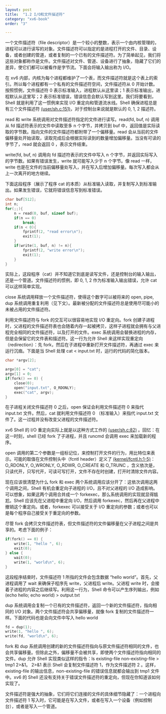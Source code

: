 ```yaml
---
layout: post
title:  "1.2 I/O和文件描述符"
category: "xv6-book"
order: "3"

---
```



一个文件描述符（file descriptor）是一个较小的整数，表示一个由内核管理的，进程可以进行读写的对象。文件描述符可以指定的是进程打开的文件、目录、设备，或者创建的管道，或者复制的一个已有的文件描述符。为了简单起见，我们将这些对象都称作是文件。文件描述对文件、管道、设备进行了抽象，隐藏了它们的差异，使它们都可以被看作是字节流。下面会将输入输出称为 I/O。

在 xv6 内部，内核为每个进程都维护了一个表，而文件描述符就是这个表上的索引。所以每个进程都有一个私有的文件描述符空间，文件描述符从 0 开始计数。按照惯例，文件描述符 0 表示标准输入，进程默认从这里读；1 表示标准输出，进程默认从这里写；2 表示标准错误，错误信息会默认写到这里。我们将要看到，Shell 就是利用了这一惯例来实现 I/O 重定向和管道流水线。Shell 确保进程总是有三个文件描述符 [(user/sh.c:151)](https://github.com/mit-pdos/xv6-riscv/blob/riscv/user/sh.c#L151)，对于控制台来说就是默认的 0, 1, 2 描述符。

read 和 write 系统调用对文件描述符指定的文件进行读写。read(fd, buf, n) 调用从 fd 描述符表示的文件中读取至多 n 个字节，并拷贝到 buf 中，返回值是实际读取的字节数。指向文件的文件描述符都附带了一个偏移量。read 会从当前的文件偏移量处开始读取，读取完成后会根据实际读到的数量增加偏移量。当没有可读的字节了，read 就会返回 0 ，表示文件结束。

write(fd, buf, n) 调用向 fd 描述符表示的文件中写入 n 个字节，并返回实际写入的字节数。如果有错误发生，write 就可能写入少于 n 个字节。像 read 一样，write 也是在文件的当前偏移量处写入，并在写入后增加偏移量。每次写入都会从上一次离开的地方继续。

下面这段程序（展示了程序 cat 的本质）从标准输入读取，并复制写入到标准输出。如果发生错误，它就将错误信息写到标准错误。

``````c
char buf[512];
int n;
for(;;){
    n = read(0, buf, sizeof buf);
    if(n == 0)
        break;
    if(n < 0){
        fprintf(2, "read error\n");
        exit(1);
    }
    if(write(1, buf, n) != n){
        fprintf(2, "write error\n");
        exit(1);
    }
}
``````

实际上，这段程序（cat）并不知道它到底是读写文件，还是控制台的输入输出，还是一个管道。文件描述符的惯例，即 0, 1, 2 作为标准输入输出错误，允许 cat 可以这样简单实现。

close 系统调用释放一个文件描述符，使得这个数字可以被将来的 open, pipe, dup 系统调用重复利用（见下文）。最新被分配的文件描述符总是使用尽可能小的未被占用的文件描述符。

利用文件描述符与 fork 的交互可以很容易地实现 I/O 重定向。fork 创建子进程时，父进程的文件描述符表也会随着内存一起被拷贝，这样子进程就会拥有与父进程完全相同的文件描述符，以及打开的文件。exec 系统调用会替换进程的内存，但是会保留它的文件表和描述符。这一行为允许 Shell 来这样实现重定向（redirection）：先 fork，然后在子进程中重新打开文件描述符，再通过 exec 来运行沉痼。下面是当 Shell 处理 cat < input.txt 时，运行的代码的简化版本。

``````c
char *argv[2];

argv[0] = "cat";
argv[1] = 0;
if(fork() == 0) {
    close(0);
    open("input.txt", O_RDONLY);
    exec("cat", argv);
}
``````

在子进程关闭文件描述符 0 之后，open 保证会利用文件描述符 0 来指代 input.txt 文件。然后，cat 就利用文件描述符 0 （标准输入）来指代 input.txt 文件了。这一过程并没有改变父进程的文件描述符。

xv6 Shell 的 I/O 重定向实际上就是以这种方式工作的 [(user/sh.c:82)](https://github.com/mit-pdos/xv6-riscv/blob/riscv/user/sh.c#L82) 。回忆：在这一时刻，shell 已经 fork 了子进程，并且 runcmd 会调用 exec 来加载新的程序。

open 调用的第二个参数是一组标记位，来控制打开文件的行为，用比特位来表示。可能的取值在文件控制头中（fcntl header）定义了 [(kernel/fcntl.h:1-5)](https://github.com/mit-pdos/xv6-riscv/blob/riscv/kernel/fcntl.h#L1-L5)：O_RDONLY, O_WRONLY, O_RDWR, O_CREATE 和 O_TRUNC ，含义依次是，只读代开，只写代开，可读可写打开，文件不存在时创建，打开时清除文件内容。

现在应该很清楚为什么 fork 和 exec 两个系统调用应该分开了：这依次调用这两个调用之间，Shell 有机会重定向子进程的 I/O，且不对父进程的 I/O 造成影响。可以想象，如果这两个调用合并成一个 forkexec，那么系统调用的实现就显得尴尬。Shell 应该先在父进程中重定向 I/O，然后调用 forkexec，然后再在父进程中撤销这个重定向。或者，forkexec 可以接受关于 I/O 重定向的参数；或者也可以是每个程序自己接受关于重定向的参数。

尽管 fork 会拷贝文件描述符表，但文件描述符的文件偏移量在父子进程之间是共享的。考虑下面的例子：

``````c
if(fork() == 0) {
    write(1, "hello ", 6);
    exit(0);
} else {
    wait(0);
    write(1, "world\n", 6);
}
``````

这段程序结束时，文件描述符 1 所指的文件会包含数据 “hello world”。首先，父进程调用了 wait 来确保子程序先 write，父进程后 write。父进程 write 时，会接着子进程的内容之后继续写。利用这一行为，Shell 命令可以产生序列输出，例如 (echo hello; echo world) > output.txt

dup 系统调用会复制一个已有的文件描述符，返回一个新的文件描述符，指向相同的 I/O 对象。两个文件描述符会共享偏移量，就像 fork 复制的文件描述符一样。下面的代码也是会向文件中写入 hello world

``````c
fd = dup(1);
write(1, "hello ", 6);
write(fd, "world\n", 6);
``````

fork 和 dup 系统调用创建的新的文件描述符指向与原文件描述符相同的文件，也会共享偏移量。但除此之外，偏移量不会被共享，即使两个文件描述符指向相同的文件。dup 允许 Shell 实现类似这样的指令：ls existing-file non-existing-file > tmp1 2>&1。 2>&1 表示 Shell 会复制文件描述符 1，作为文件描述符 2 。这样，existing-file 的输出信息，non-existing-file 的错误信息就都会输出到 tmp1 文件中。xv6 的 Shell 还没有支持关于错误文件描述符的重定向，但现在你知道该如何实现了。

文件描述符是强大的抽象，它们将它们连接的文件的具体细节隐藏了：一个进程向文件描述符 1 写入时，它可能是在写入文件，或者在写入一个设备（例如控制台），或者是写入一个管道。